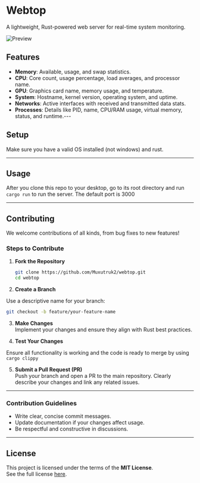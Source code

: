 Webtop
======
A lightweight, Rust-powered web server for real-time system monitoring.

![Preview](https://i.imgur.com/ZODGxOl.png)

## Features
- **Memory**: Available, usage, and swap statistics.
- **CPU**: Core count, usage percentage, load averages, and processor name.
- **GPU**: Graphics card name, memory usage, and temperature.
- **System**: Hostname, kernel version, operating system, and uptime.
- **Networks**: Active interfaces with received and transmitted data stats.
- **Processes**: Details like PID, name, CPU/RAM usage, virtual memory, status, and runtime.---

## Setup

Make sure you have a valid OS installed (not windows) and rust.

---

## Usage
After you clone this repo to your desktop, go to its root directory and run `cargo run` to run the server. The default port is 3000

---

## Contributing

We welcome contributions of all kinds, from bug fixes to new features!  

### Steps to Contribute

1. **Fork the Repository**  

   ```bash
   git clone https://github.com/Muxutruk2/webtop.git
   cd webtop
   ```

2. **Create a Branch**  

Use a descriptive name for your branch:  
```bash
git checkout -b feature/your-feature-name
```

3. **Make Changes**  
Implement your changes and ensure they align with Rust best practices.  

4. **Test Your Changes**  

Ensure all functionality is working and the code is ready to merge by using `cargo clippy`

5. **Submit a Pull Request (PR)**  
Push your branch and open a PR to the main repository. Clearly describe your changes and link any related issues.  

---

### Contribution Guidelines

- Write clear, concise commit messages.  
- Update documentation if your changes affect usage.  
- Be respectful and constructive in discussions.

---

## License

This project is licensed under the terms of the **MIT License**.  
See the full license [here](https://github.com/Muxutruk2/webtop/blob/master/LICENSE).
